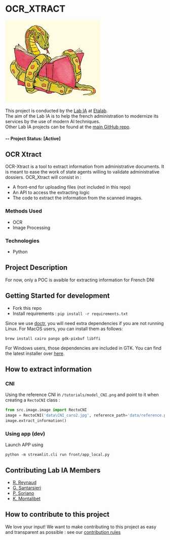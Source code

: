 # OCR_XTRACT

![LOGO](.github/reading_snake.jpg)

This project is conducted by the [Lab IA](https://www.etalab.gouv.fr/datasciences-et-intelligence-artificielle) at [Etalab](https://www.etalab.gouv.fr/).  
The aim of the Lab IA is to help the french administration to modernize its services by the use of modern AI techniques.  
Other Lab IA projects can be found at the [main GitHub repo](https://github.com/etalab-ia/).

#### -- Project Status: [Active]

## OCR Xtract

OCR-Xtract is a tool to extract information from administrative documents. It is meant to ease the work of state agents willing to validate administrative dossiers. OCR_Xtract will consist in :

- A front-end for uploading files (not included in this repo)
- An API to access the extracting logic
- The code to extract the information from the scanned images.

### Methods Used

- OCR
- Image Processing

### Technologies

- Python

## Project Description

For now, only a POC is avaible for extracting information for French DNI

## Getting Started for development

- Fork this repo
- Install requirements : `pip install -r requirements.txt`

Since we use [doctr](https://mindee.github.io/doctr/), you will need extra dependencies if you are not running Linux.
For MacOS users, you can install them as follows:

```shell
brew install cairo pango gdk-pixbuf libffi
```

For Windows users, those dependencies are included in GTK. You can find the latest installer over [here](https://github.com/tschoonj/GTK-for-Windows-Runtime-Environment-Installer/releases).

## How to extract information

### CNI

Using the reference CNI in `/tutorials/model_CNI.png` and point to it when creating a `RectoCNI` class :

```Python
from src.image.image import RectoCNI
image = RectoCNI('data\CNI_caro2.jpg', reference_path='data/reference.png')
image.extract_information()
```

### Using app (dev)

Launch APP using

```
python -m streamlit.cli run front/app_local.py
```

## Contributing Lab IA Members

- [R. Reynaud](https://github.com/rob192)
- [G. Santarsieri](https://github.com/giuliasantarsieri)
- [P. Soriano](https://github.com/psorianom)
- [K. Montalibet](https://github.com/orgs/etalab-ia/people/KimMontalibet)

## How to contribute to this project

We love your input! We want to make contributing to this project as easy and transparent as possible : see our [contribution rules](https://github.com/etalab-ia/ocr-xtract/blob/master/.github/contributing.md)
